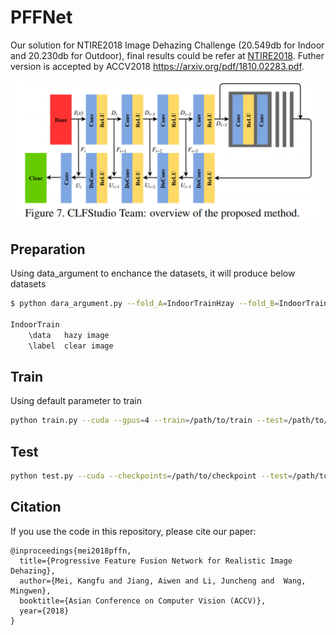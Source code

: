 # PFFNet
Our solution for NTIRE2018 Image Dehazing Challenge (20.549db for Indoor and 20.230db for Outdoor), final results could be refer at [NTIRE2018](http://www.kfm.cat/pdf/ntire-2018-dehazing-challenge-report.pdf). Futher version is accepted by ACCV2018 https://arxiv.org/pdf/1810.02283.pdf.

![](docs/overview.png)

## Preparation
Using data_argument to enchance the datasets, it will produce below datasets
```bash
$ python dara_argument.py --fold_A=IndoorTrainHzay --fold_B=IndoorTrainGT --fold_AB=IndoorTrain 

IndoorTrain
    \data   hazy image
    \label  clear image
```

## Train
Using default parameter to train
```bash
python train.py --cuda --gpus=4 --train=/path/to/train --test=/path/to/test --lr=0.0001 --step=1000
```

## Test
```bash
python test.py --cuda --checkpoints=/path/to/checkpoint --test=/path/to/testimages
```

## Citation
If you use the code in this repository, please cite our paper:

```
@inproceedings{mei2018pffn,
  title={Progressive Feature Fusion Network for Realistic Image Dehazing},
  author={Mei, Kangfu and Jiang, Aiwen and Li, Juncheng and  Wang, Mingwen},
  booktitle={Asian Conference on Computer Vision (ACCV)},
  year={2018}
}
```
